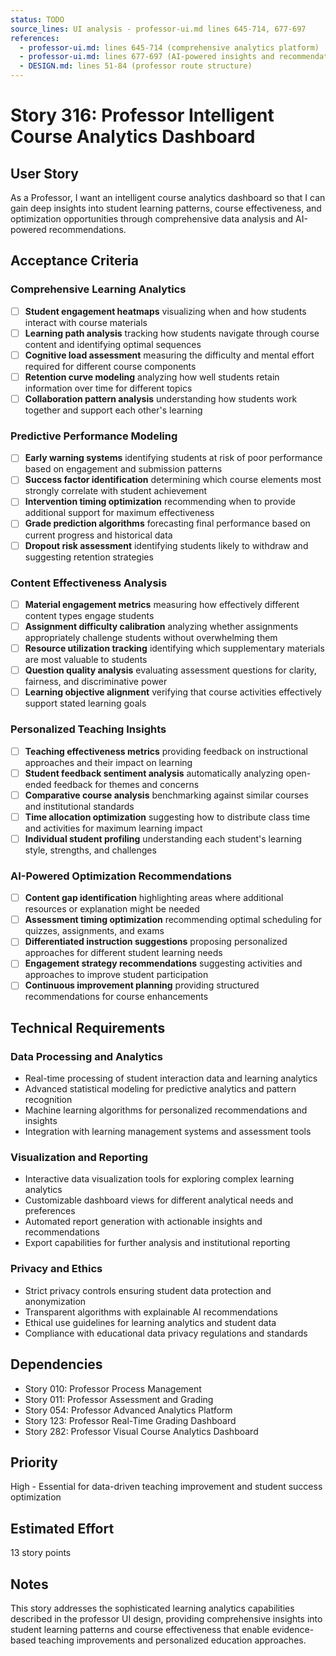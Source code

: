 ```yaml
---
status: TODO
source_lines: UI analysis - professor-ui.md lines 645-714, 677-697
references:
  - professor-ui.md: lines 645-714 (comprehensive analytics platform)
  - professor-ui.md: lines 677-697 (AI-powered insights and recommendations)
  - DESIGN.md: lines 51-84 (professor route structure)
---
```


# Story 316: Professor Intelligent Course Analytics Dashboard

## User Story
As a Professor, I want an intelligent course analytics dashboard so that I can gain deep insights into student learning patterns, course effectiveness, and optimization opportunities through comprehensive data analysis and AI-powered recommendations.

## Acceptance Criteria

### Comprehensive Learning Analytics
- [ ] **Student engagement heatmaps** visualizing when and how students interact with course materials
- [ ] **Learning path analysis** tracking how students navigate through course content and identifying optimal sequences
- [ ] **Cognitive load assessment** measuring the difficulty and mental effort required for different course components
- [ ] **Retention curve modeling** analyzing how well students retain information over time for different topics
- [ ] **Collaboration pattern analysis** understanding how students work together and support each other's learning

### Predictive Performance Modeling
- [ ] **Early warning systems** identifying students at risk of poor performance based on engagement and submission patterns
- [ ] **Success factor identification** determining which course elements most strongly correlate with student achievement
- [ ] **Intervention timing optimization** recommending when to provide additional support for maximum effectiveness
- [ ] **Grade prediction algorithms** forecasting final performance based on current progress and historical data
- [ ] **Dropout risk assessment** identifying students likely to withdraw and suggesting retention strategies

### Content Effectiveness Analysis
- [ ] **Material engagement metrics** measuring how effectively different content types engage students
- [ ] **Assignment difficulty calibration** analyzing whether assignments appropriately challenge students without overwhelming them
- [ ] **Resource utilization tracking** identifying which supplementary materials are most valuable to students
- [ ] **Question quality analysis** evaluating assessment questions for clarity, fairness, and discriminative power
- [ ] **Learning objective alignment** verifying that course activities effectively support stated learning goals

### Personalized Teaching Insights
- [ ] **Teaching effectiveness metrics** providing feedback on instructional approaches and their impact on learning
- [ ] **Student feedback sentiment analysis** automatically analyzing open-ended feedback for themes and concerns
- [ ] **Comparative course analysis** benchmarking against similar courses and institutional standards
- [ ] **Time allocation optimization** suggesting how to distribute class time and activities for maximum learning impact
- [ ] **Individual student profiling** understanding each student's learning style, strengths, and challenges

### AI-Powered Optimization Recommendations
- [ ] **Content gap identification** highlighting areas where additional resources or explanation might be needed
- [ ] **Assessment timing optimization** recommending optimal scheduling for quizzes, assignments, and exams
- [ ] **Differentiated instruction suggestions** proposing personalized approaches for different student learning needs
- [ ] **Engagement strategy recommendations** suggesting activities and approaches to improve student participation
- [ ] **Continuous improvement planning** providing structured recommendations for course enhancements

## Technical Requirements

### Data Processing and Analytics
- Real-time processing of student interaction data and learning analytics
- Advanced statistical modeling for predictive analytics and pattern recognition
- Machine learning algorithms for personalized recommendations and insights
- Integration with learning management systems and assessment tools

### Visualization and Reporting
- Interactive data visualization tools for exploring complex learning analytics
- Customizable dashboard views for different analytical needs and preferences
- Automated report generation with actionable insights and recommendations
- Export capabilities for further analysis and institutional reporting

### Privacy and Ethics
- Strict privacy controls ensuring student data protection and anonymization
- Transparent algorithms with explainable AI recommendations
- Ethical use guidelines for learning analytics and student data
- Compliance with educational data privacy regulations and standards

## Dependencies
- Story 010: Professor Process Management
- Story 011: Professor Assessment and Grading
- Story 054: Professor Advanced Analytics Platform
- Story 123: Professor Real-Time Grading Dashboard
- Story 282: Professor Visual Course Analytics Dashboard

## Priority
High - Essential for data-driven teaching improvement and student success optimization

## Estimated Effort
13 story points

## Notes
This story addresses the sophisticated learning analytics capabilities described in the professor UI design, providing comprehensive insights into student learning patterns and course effectiveness that enable evidence-based teaching improvements and personalized education approaches.